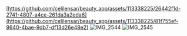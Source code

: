 [https://github.com/celilensar/beauty_app/assets/113338225/26442f1d-2741-4807-a4ce-261da3a2eda6](https://github.com/celilensar/beauty_app/assets/113338225/81f755ef-9640-4bae-9db7-df13d26e48e2)
![IMG_2544](https://github.com/celilensar/beauty_app/assets/113338225/fdef6a96-d60c-4f47-8cc2-01a00c0f64e4)
![IMG_2545](https://github.com/celilensar/beauty_app/assets/113338225/b90ff82d-d539-4b76-90bd-b98639b77fae)
